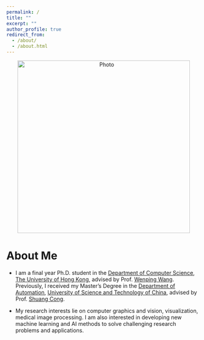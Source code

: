 ```yaml
---
permalink: /
title: ""
excerpt: ""
author_profile: true
redirect_from: 
  - /about/
  - /about.html
---
```


<p align="center">
  <img src="https://huizh.github.io/files/lantaoyu_img.jpg?raw=true" alt="Photo" style="width: 450px;"/> 
</p>

# About Me
* I am a final year Ph.D. student in the [Department of Computer Science](https://www.cs.hku.hk), [The University of Hong Kong](https://www.hku.hk), advised by Prof. [Wenping Wang](https://www.cs.hku.hk/people/academic-staff/wenping). Previously, I received my Master’s Degree in the [Department of Automation](https://auto.ustc.edu.cn/en/index.php), [University of Science and Technology of China](http://en.ustc.edu.cn), advised by Prof. [Shuang Cong](https://scholar.google.com.hk/citations?hl=en&user=2oPsqNQAAAAJ&view_op=list_works).

* My research interests lie on computer graphics and vision, visualization, medical image processing. I am also interested in developing new machine learning and AI methods to solve challenging research problems and applications.
